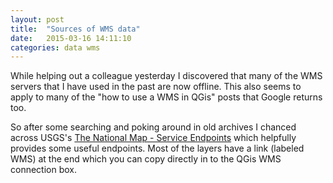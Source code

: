 ```yaml
---
layout: post
title:  "Sources of WMS data"
date:   2015-03-16 14:11:10
categories: data wms 
---
```


While helping out a colleague yesterday I discovered that many of the WMS servers that I have used in the past are now offline. This also seems to apply to many of the "how to use a WMS in QGis" posts that Google returns too. 

So after some searching and poking around in old archives I chanced across USGS's [The National Map - Service Endpoints][1] which helpfully provides some useful endpoints. Most of the layers have a link (labeled WMS) at the end which you can copy directly in to the QGis WMS connection box.


   [1]: http://viewer.nationalmap.gov/example/services/serviceList.html
